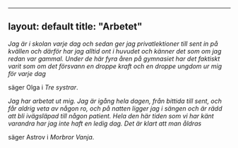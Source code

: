 
---
layout: default
title: "Arbetet"
---


_Jag är i skolan varje dag och sedan ger jag privatlektioner till sent in på kvällen och därför har jag alltid ont i huvudet och känner det som om jag redan var gammal. Under de här fyra åren på gymnasiet har det faktiskt varit som om det försvann en droppe kraft och en droppe ungdom ur mig för 
varje dag_

säger Olga i _Tre systrar_.

_Jag har arbetat ut mig. Jag är igång hela dagen, från bittida till sent, och får aldrig veta av någon ro, och på natten ligger jag
i sängen och är rädd att bli ivägsläpad till någon patient. Hela den här tiden som vi har känt varandra har jag inte haft en ledig
dag. Det är klart att man åldras_

säger Astrov i _Morbror Vanja_.

